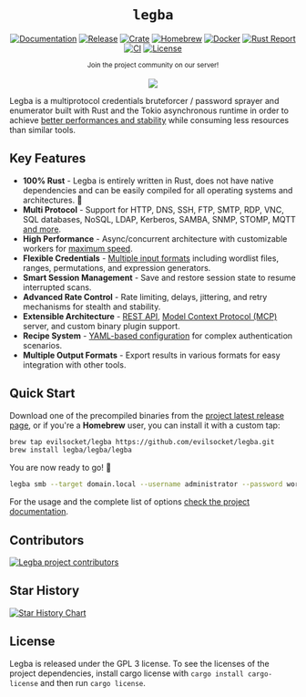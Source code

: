 <div align="center">

# `legba`

[![Documentation](https://img.shields.io/badge/docs-blue)](https://github.com/evilsocket/legba/blob/main/docs/index.md)
[![Release](https://img.shields.io/github/release/evilsocket/legba.svg?style=flat-square)](https://github.com/evilsocket/legba/releases/latest)
[![Crate](https://img.shields.io/crates/v/legba.svg)](https://crates.io/crates/legba)
[![Homebrew](https://img.shields.io/homebrew/v/legba)](https://formulae.brew.sh/formula/legba)
[![Docker](https://img.shields.io/docker/v/evilsocket/legba?logo=docker)](https://hub.docker.com/r/evilsocket/legba)
[![Rust Report](https://rust-reportcard.xuri.me/badge/github.com/evilsocket/legba)](https://rust-reportcard.xuri.me/report/github.com/evilsocket/legba)
[![CI](https://img.shields.io/github/actions/workflow/status/evilsocket/legba/ci.yml)](https://github.com/evilsocket/legba/actions/workflows/ci.yml)
[![License](https://img.shields.io/badge/license-GPL3-brightgreen.svg?style=flat-square)](https://github.com/evilsocket/legba/blob/master/LICENSE.md)

  <small>Join the project community on our server!</small>
  <br/><br/>
  <a href="https://discord.gg/btZpkp45gQ" target="_blank" title="Join our community!">
    <img src="https://dcbadge.limes.pink/api/server/https://discord.gg/btZpkp45gQ"/>
  </a>

</div>

Legba is a multiprotocol credentials bruteforcer / password sprayer and enumerator built with Rust and the Tokio asynchronous runtime in order to achieve
[better performances and stability](https://github.com/evilsocket/legba/blob/main/docs/benchmark.md) while consuming less resources than similar tools.

## Key Features

- **100% Rust** - Legba is entirely written in Rust, does not have native dependencies and can be easily compiled for all operating systems and architectures. 🦀
- **Multi Protocol** - Support for HTTP, DNS, SSH, FTP, SMTP, RDP, VNC, SQL databases, NoSQL, LDAP, Kerberos, SAMBA, SNMP, STOMP, MQTT [and more](https://github.com/evilsocket/legba/blob/main/docs/index.md).
- **High Performance** - Async/concurrent architecture with customizable workers for [maximum speed](https://github.com/evilsocket/legba/blob/main/docs/benchmark.md).
- **Flexible Credentials** - [Multiple input formats](https://github.com/evilsocket/legba/blob/main/docs/usage.md) including wordlist files, ranges, permutations, and expression generators.
- **Smart Session Management** - Save and restore session state to resume interrupted scans.
- **Advanced Rate Control** - Rate limiting, delays, jittering, and retry mechanisms for stealth and stability.
- **Extensible Architecture** - [REST API](https://github.com/evilsocket/legba/blob/main/docs/rest.md), [Model Context Protocol (MCP)](https://github.com/evilsocket/legba/blob/main/docs/mcp.md) server, and custom binary plugin support.
- **Recipe System** - [YAML-based configuration](https://github.com/evilsocket/legba/blob/main/docs/recipes.md) for complex authentication scenarios.
- **Multiple Output Formats** - Export results in various formats for easy integration with other tools.

## Quick Start

Download one of the precompiled binaries from the [project latest release page](https://github.com/evilsocket/legba/releases/latest), or if you're a **Homebrew** user, you can install it with a custom tap:

```bash
brew tap evilsocket/legba https://github.com/evilsocket/legba.git
brew install legba/legba/legba
```

You are now ready to go! 🚀

```bash
legba smb --target domain.local --username administrator --password wordlist.txt
```

For the usage and the complete list of options [check the project documentation](https://github.com/evilsocket/legba/blob/main/docs/index.md).

## Contributors

<a href="https://github.com/evilsocket/legba/graphs/contributors">
  <img src="https://contrib.rocks/image?repo=evilsocket/legba" alt="Legba project contributors" />
</a>

## Star History

[![Star History Chart](https://api.star-history.com/svg?repos=evilsocket/legba&type=Timeline)](https://www.star-history.com/#evilsocket/legba&Timeline)

## License

Legba is released under the GPL 3 license. To see the licenses of the project dependencies, install cargo license with `cargo install cargo-license` and then run `cargo license`.
